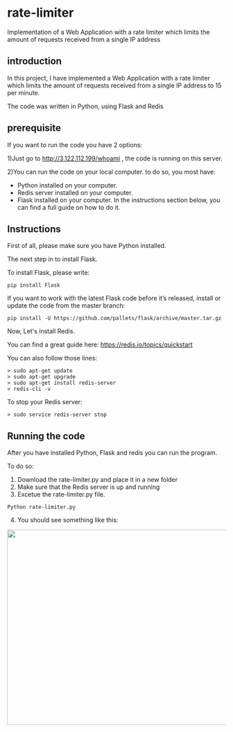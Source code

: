 # rate-limiter
Implementation of a Web Application with a rate limiter which limits the amount of requests received from a single IP address 

## introduction
In this project, I have implemented a Web Application with a rate limiter which limits the amount of requests received from a single IP address to 15 per minute.

The code was written in Python, using Flask and Redis

## prerequisite
If you want to run the code you have 2 options:

1)Just go to http://3.122.112.199/whoami , the code is running on this server.

2)You can run the code on your local computer. to do so, you most have:

* Python installed on your computer.
* Redis server installed on your computer.
* Flask installed on your computer.
In the instructions section below, you can find a full guide on how to do it.

## Instructions 
First of all, please make sure you have Python installed.

The next step in to install Flask.

To install Flask, please write:
```
pip install Flask
```
If you want to work with the latest Flask code before it’s released, install or update the code from the master branch:

```
pip install -U https://github.com/pallets/flask/archive/master.tar.gz
```

Now, Let's install Redis.

You can find a great guide here: https://redis.io/topics/quickstart

You can also follow those lines:
```
> sudo apt-get update
> sudo apt-get upgrade
> sudo apt-get install redis-server
> redis-cli -v
```
To stop your Redis server:
```
> sudo service redis-server stop
```

## Running the code
After you have installed Python, Flask and redis you can run the program.

To do so:
1) Download the rate-limiter.py and place it in a new folder
2) Make sure that the Redis server is up and running
3) Excetue the rate-limiter.py file. 
```
Python rate-limiter.py
```
4) You should see something like this:
<p align="left">
  <img src="https://github.com/eladshamailov/Assignment1/blob/master/programFlow.jpg?raw=true" width="600" height = "450"/>
</p>

